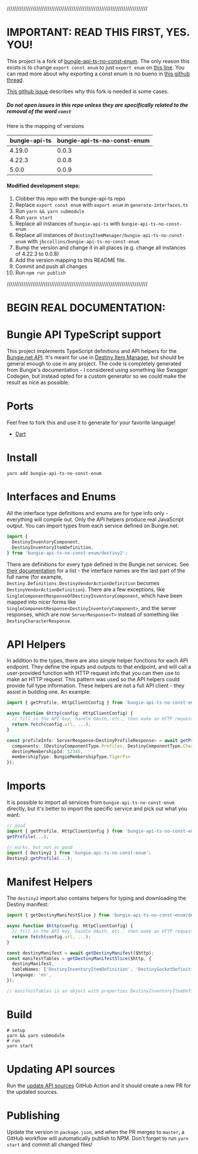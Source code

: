 ////////////////////////////////////////////////////////////////////////////

# IMPORTANT: READ THIS FIRST, YES. YOU!

This project is a fork of [bungie-api-ts-no-const-enum](https://github.com/jbccollins/bungie-api-ts-no-const-enum). The only reason this exists is to change `export const enum` to just `export enum` on [this line](https://github.com/jbccollins/bungie-api-ts-no-const-enum/blob/b29c34a417da0430dcbebea9b9716b9554eae6aa/generator/generate-interfaces.ts#L96). You can read more about why exporting a const enum is no bueno in [this github thread](https://github.com/jbccollins/bungie-api-ts-no-const-enum/issues/38#issuecomment-1289923993).

[This github issue](https://github.com/DestinyItemManager/bungie-api-ts/issues/38) describes why this fork is needed is some cases.

##### Do not open issues in this repo unless they are specifically related to the removal of the word `const`

Here is the mapping of versions

| bungie-api-ts | bungie-api-ts-no-const-enum |
| ------------- | --------------------------- |
| 4.19.0        | 0.0.3                       |
| 4.22.3        | 0.0.8                       |
| 5.0.0         | 0.0.9                       |

#### Modified development steps:

1. Clobber this repo with the bungie-api-ts repo
2. Replace `export const enum` with `export enum` in `generate-interfaces.ts`
3. Run `yarn && yarn submodule`
4. Run `yarn start`
5. Replace all instances of `bungie-api-ts` with `bungie-api-ts-no-const-enum`
6. Replace all instances of `DestinyItemManager/bungie-api-ts-no-const-enum` with `jbccollins/bungie-api-ts-no-const-enum`
7. Bump the version and change it in all places (e.g. change all instances of 4.22.3 to 0.0.8)
8. Add the version mapping to this README file.
9. Commit and push all changes
10. Run `npm run publish`

////////////////////////////////////////////////////////////////////////////

# BEGIN REAL DOCUMENTATION:

# Bungie API TypeScript support

This project implements TypeScript definitions and API helpers for the [Bungie.net API](https://github.com/Bungie-net/api). It's meant for use in [Destiny Item Manager](https://destinyitemmanager.com), but should be general enough to use in any project. The code is completely generated from Bungie's documentation - I considered using something like Swagger Codegen, but instead opted for a custom generator so we could make the result as nice as possible.

# Ports

Feel free to fork this and use it to generate for your favorite language!

- [Dart](https://github.com/marquesinijatinha/bungie-api-dart/)

# Install

```
yarn add bungie-api-ts-no-const-enum
```

# Interfaces and Enums

All the interface type definitions and enums are for type info only - everything will compile out. Only the API helpers produce real JavaScript output. You can import types from each service defined on Bungie.net:

```typescript
import {
  DestinyInventoryComponent,
  DestinyInventoryItemDefinition,
} from 'bungie-api-ts-no-const-enum/destiny2';
```

There are definitions for every type defined in the Bungie.net services. See [their documentation](https://bungie-net.github.io/multi/) for a list - the interface names are the last part of the full name (for example, `Destiny.Definitions.DestinyVendorActionDefinition` becomes `DestinyVendorActionDefinition`). There are a few exceptions, like `SingleComponentResponseOfDestinyInventoryComponent`, which have been mapped into nicer forms like `SingleComponentResponse<DestinyInventoryComponent>`, and the server responses, which are now `ServerResponse<T>` instead of something like `DestinyCharacterResponse`.

# API Helpers

In addition to the types, there are also simple helper functions for each API endpoint. They define the inputs and outputs to that endpoint, and will call a user-provided function with HTTP request info that you can then use to make an HTTP request. This pattern was used so the API helpers could provide full type information. These helpers are not a full API client - they assist in building one. An example:

```typescript
import { getProfile, HttpClientConfig } from 'bungie-api-ts-no-const-enum/destiny2';

async function $http(config: HttpClientConfig) {
  // fill in the API key, handle OAuth, etc., then make an HTTP request using the config.
  return fetch(config.url, ...);
}

const profileInfo: ServerResponse<DestinyProfileResponse> = await getProfile($http, {
  components: [DestinyComponentType.Profiles, DestinyComponentType.Characters],
  destinyMembershipId: 12345,
  membershipType: BungieMembershipType.TigerPsn
});
```

# Imports

It is possible to import all services from `bungie-api-ts-no-const-enum` directly, but it's better to import the specific service and pick out what you want:

```typescript
// good
import { getProfile, HttpClientConfig } from 'bungie-api-ts-no-const-enum/destiny2';
getProfile(...);

// works, but not as good
import { Destiny2 } from 'bungie-api-ts-no-const-enum';
Destiny2.getProfile(...);
```

# Manifest Helpers

The `destiny2` import also contains helpers for typing and downloading the Destiny manifest:

```typescript
import { getDestinyManifestSlice } from 'bungie-api-ts-no-const-enum/destiny2';

async function $http(config: HttpClientConfig) {
  // fill in the API key, handle OAuth, etc., then make an HTTP request using the config.
  return fetch(config.url, ...);
}

const destinyManifest = await getDestinyManifest($http);
const manifestTables = getDestinyManifestSlice($http, {
  destinyManifest,
  tableNames: ['DestinyInventoryItemDefinition', 'DestinySocketDefinition'],
  language: 'en',
});

// manifestTables is an object with properties DestinyInventoryItemDefinition and DestinySocketDefinition
```

# Build

```
# setup
yarn && yarn submodule
# run
yarn start
```

# Updating API sources

Run the [update API sources](https://github.com/jbccollins/bungie-api-ts-no-const-enum/actions/workflows/update.yml) GitHub Action and it should create a new PR for the updated sources.

# Publishing

Update the version in `package.json`, and when the PR merges to `master`, a GitHub workflow will automatically publish to NPM. Don't forget to run `yarn start` and commit all changed files!
